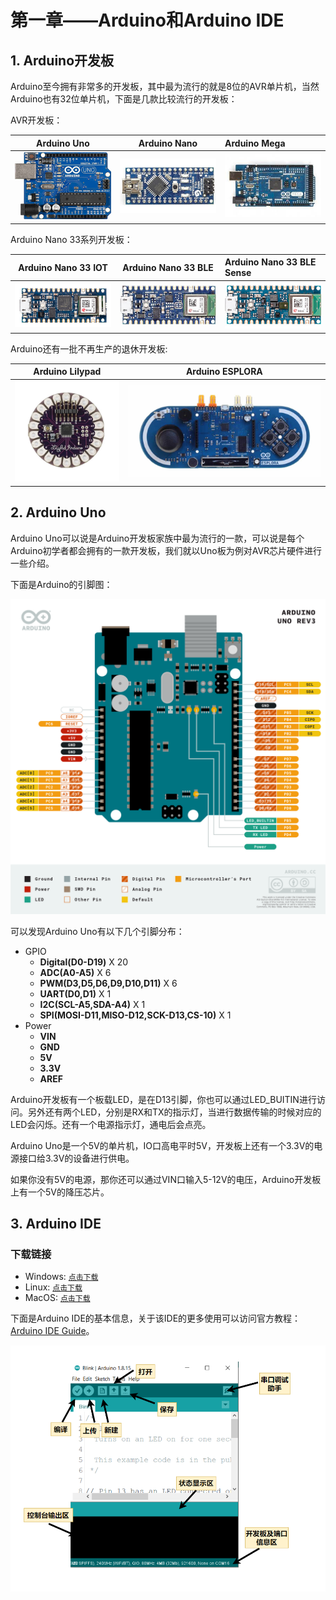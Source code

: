 # 第一章——Arduino和Arduino IDE

## 1. Arduino开发板

Arduino至今拥有非常多的开发板，其中最为流行的就是8位的AVR单片机，当然Arduino也有32位单片机，下面是几款比较流行的开发板：

AVR开发板：

|                   Arduino Uno                   |                   Arduino Nano                   | Arduino Mega                                     |
| :---------------------------------------------: | :----------------------------------------------: | :----------------------------------------------- |
| ![Arduino Uno](../../images/Arduino基础/1.1-1.png) | ![Arduino Nano](../../images/Arduino基础/1.1-2.png) | ![Arduino Mega](../../images/Arduino基础/1.1-3.png) |

Arduino Nano 33系列开发板：

|                   Arduino Nano 33 IOT                   |                   Arduino Nano 33 BLE                   | Arduino Nano 33 BLE Sense                                     |
| :-----------------------------------------------------: | :-----------------------------------------------------: | :------------------------------------------------------------ |
| ![Arduino Nano 33 IOT](../../images/Arduino基础/1.1-4.png) | ![Arduino Nano 33 BLE](../../images/Arduino基础/1.1-5.png) | ![Arduino Nano 33 BLE Sense](../../images/Arduino基础/1.1-6.png) |

Arduino还有一批不再生产的退休开发板:

|                   Arduino Lilypad                   |                   Arduino ESPLORA                   |
| :-------------------------------------------------: | :-------------------------------------------------: |
| ![Arduino Lilypad](../../images/Arduino基础/1.1-7.png) | ![Arduino ESPLORA](../../images/Arduino基础/1.1-8.png) |

## 2. Arduino Uno

Arduino Uno可以说是Arduino开发板家族中最为流行的一款，可以说是每个Arduino初学者都会拥有的一款开发板，我们就以Uno板为例对AVR芯片硬件进行一些介绍。

下面是Arduino的引脚图：

![Arduino引脚图](../../images/Arduino基础/1.1-9.png)

可以发现Arduino Uno有以下几个引脚分布：

- GPIO
  - **Digital(D0-D19)** X 20
  - **ADC(A0-A5)** X 6
  - **PWM(D3,D5,D6,D9,D10,D11)** X 6
  - **UART(D0,D1)** X 1
  - **I2C(SCL-A5,SDA-A4)** X 1
  - **SPI(MOSI-D11,MISO-D12,SCK-D13,CS-10)** X 1
- Power
  - **VIN**
  - **GND**
  - **5V**
  - **3.3V**
  - **AREF**

Arduino开发板有一个板载LED，是在D13引脚，你也可以通过LED_BUITIN进行访问。另外还有两个LED，分别是RX和TX的指示灯，当进行数据传输的时候对应的LED会闪烁。还有一个电源指示灯，通电后会点亮。

Arduino Uno是一个5V的单片机，IO口高电平时5V，开发板上还有一个3.3V的电源接口给3.3V的设备进行供电。

如果你没有5V的电源，那你还可以通过VIN口输入5-12V的电压，Arduino开发板上有一个5V的降压芯片。

## 3. Arduino IDE

### 下载链接

- Windows: [`点击下载`](https://downloads.arduino.cc/arduino-1.8.19-windows.exe)
- Linux: [`点击下载`](https://downloads.arduino.cc/arduino-1.8.19-linux64.tar.xz)
- MacOS: [`点击下载`](https://downloads.arduino.cc/arduino-1.8.19-macosx.zip)

下面是Arduino IDE的基本信息，关于该IDE的更多使用可以访问官方教程：[Arduino IDE Guide](https://www.arduino.cc/en/Guide)。

![Arduino IDE](../../images/Arduino基础/1.1-10.png)